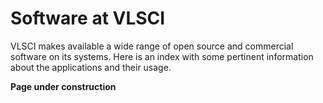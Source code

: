 # Software at VLSCI

VLSCI makes available a wide range of open source and commercial software on its systems.  Here is an index with some pertinent information about the applications and their usage. 

**Page under construction**

